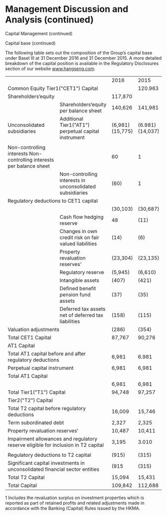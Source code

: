 # Management Discussion and Analysis (continued)  

Capital Management (continued)  

Capital base (continued)  

The following table sets out the composition of the Group’s capital base under Basel III at 31 December 2016 and 31 December 2015. A more detailed breakdown of the capital position is available in the Regulatory Disclosures section of our website www.hangseng.com.  

<html><body><table><tr><td colspan="2"></td><td>2016</td><td>2015</td></tr><tr><td colspan="2">Common Equity Tier1("CET1") Capital</td><td></td><td>120.963</td></tr><tr><td>Shareholders’equity</td><td></td><td>117,870</td><td></td></tr><tr><td></td><td>Shareholders’equity per balance sheet</td><td>140,626</td><td>141,981</td></tr><tr><td>Unconsolidated subsidiaries</td><td>Additional Tier1("AT1") perpetual capital instrument</td><td>(6,981) (15,775)</td><td>(6.981) (14,037)</td></tr><tr><td colspan="2"></td><td></td><td></td></tr><tr><td>Non-controlling interests Non-controlling interests per balance sheet</td><td></td><td>60</td><td>1</td></tr><tr><td></td><td>Non-controlling interests in unconsolidated subsidiaries</td><td>(60)</td><td>1</td></tr><tr><td colspan="2">Regulatory deductions to CET1 capital</td><td></td><td></td></tr><tr><td></td><td></td><td>(30,103)</td><td>(30,687)</td></tr><tr><td></td><td>Cash flow hedging reserve</td><td>48</td><td>(11)</td></tr><tr><td></td><td>Changes in own credit risk on fair valued liabilities</td><td>(14)</td><td>(6)</td></tr><tr><td></td><td>Property revaluation reserves'</td><td>(23,304)</td><td>(23,135)</td></tr><tr><td></td><td>Regulatory reserve</td><td>(5,945)</td><td>(6,610)</td></tr><tr><td></td><td>Intangible assets</td><td>(407)</td><td>(421)</td></tr><tr><td></td><td>Defined benefit pension fund assets</td><td>(37)</td><td>(35)</td></tr><tr><td></td><td>Deferred tax assets net of deferred tax liabilities</td><td>(158)</td><td>(115)</td></tr><tr><td colspan="2">Valuation adjustments</td><td>(286)</td><td>(354)</td></tr><tr><td colspan="2">Total CET1 Capital</td><td>87,767</td><td>90,276</td></tr><tr><td colspan="2">AT1 Capital</td><td></td><td></td></tr><tr><td colspan="2">Total AT1 capital before and after regulatory deductions</td><td>6,981</td><td>6.981</td></tr><tr><td colspan="2">Perpetual capital instrument</td><td>6,981</td><td>6,981</td></tr><tr><td colspan="2">Total AT1 Capital</td><td></td><td></td></tr><tr><td colspan="2"></td><td>6,981</td><td>6,981</td></tr><tr><td colspan="2">Total Tier1("T1") Capital</td><td>94,748</td><td>97,257</td></tr><tr><td colspan="2">Tier2("T2") Capital</td><td></td><td></td></tr><tr><td colspan="2">Total T2 capital before regulatory deductions</td><td>16,009</td><td>15,746</td></tr><tr><td colspan="2">Term subordinated debt</td><td>2,327</td><td>2,325</td></tr><tr><td colspan="2">Property revaluation reserves'</td><td>10,487</td><td>10,411</td></tr><tr><td colspan="2">Impairment allowances and regulatory reserve eligible for inclusion in T2 capital</td><td>3,195</td><td>3.010</td></tr><tr><td colspan="2"></td><td></td><td></td></tr><tr><td colspan="2">Regulatory deductions to T2 capital</td><td>(915)</td><td>(315)</td></tr><tr><td colspan="2">Significant capital investments in unconsolidated financial sector entities</td><td>(915</td><td>(315)</td></tr><tr><td colspan="2">Total T2 Capital</td><td>15,094</td><td>15,431</td></tr><tr><td colspan="2">Total Capital</td><td>109,842</td><td>112,688</td></tr></table></body></html>  

1 Includes the revaluation surplus on investment properties which is reported as part of retained profits and related adjustments made in accordance with the Banking (Capital) Rules issued by the HKMA.  